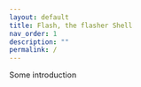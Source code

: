 ```yaml
---
layout: default
title: Flash, the flasher Shell
nav_order: 1
description: ""
permalink: /
---
```


Some introduction
